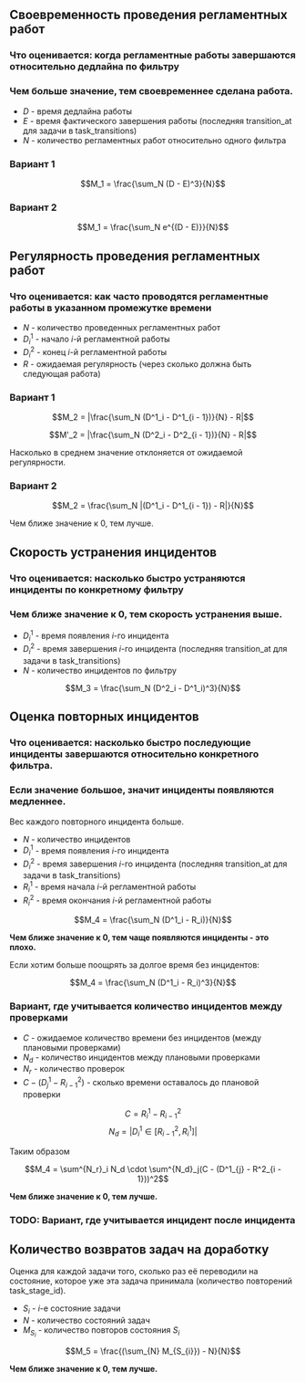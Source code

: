 ## Своевременность проведения регламентных работ
### Что оценивается: когда регламентные работы завершаются относительно дедлайна по фильтру
### Чем больше значение, тем своевременнее сделана работа.

* $D$ - время дедлайна работы
* $E$ - время фактического завершения работы (последняя transition_at для задачи
  в task_transitions)
* $N$ - количество регламентных работ относительно одного фильтра

### Вариант 1

$$M_1 = \frac{\sum_N (D - E)^3}{N}$$

### Вариант 2

$$M_1 = \frac{\sum_N e^{(D - E)}}{N}$$

## Регулярность проведения регламентных работ

### Что оценивается: как часто проводятся регламентные работы в указанном промежутке времени

* $N$ - количество проведенных регламентных работ
* $D^1_i$ - начало $i$-й регламентной работы
* $D^2_i$ - конец $i$-й регламентной работы
* $R$ - ожидаемая регулярность (через сколько должна быть следующая работа)

### Вариант 1

$$M_2 = |\frac{\sum_N (D^1_i - D^1_{i - 1})}{N} - R|$$

$$M'_2 = |\frac{\sum_N (D^2_i - D^2_{i - 1})}{N} - R|$$

Насколько в среднем значение отклоняется от ожидаемой регулярности.

### Вариант 2

$$M_2 = \frac{\sum_N |(D^1_i - D^1_{i - 1}) - R|}{N}$$

Чем ближе значение к $0$, тем лучше.

## Скорость устранения инцидентов

### Что оценивается: насколько быстро устраняются инциденты по конкретному фильтру 
### Чем ближе значение к 0, тем скорость устранения выше.

* $D^1_i$ - время появления $i$-го инцидента
* $D^2_i$ - время завершения $i$-го инцидента (последняя transition_at для задачи в task_transitions)
* $N$ - количество инцидентов по фильтру

$$M_3 = \frac{\sum_N (D^2_i - D^1_i)^3}{N}$$

## Оценка повторных инцидентов

### Что оценивается: насколько быстро последующие инциденты завершаются относительно конкретного фильтра.
### Если значение большое, значит инциденты появляются медленнее.

Вес каждого повторного инцидента больше.

* $N$ - количество инцидентов
* $D^1_i$ - время появления $i$-го инцидента
* $D^2_i$ - время завершения $i$-го инцидента (последняя transition_at для задачи в task_transitions)
* $R^1_i$ - время начала $i$-й регламентной работы
* $R^2_i$ - время окончания $i$-й регламентной работы

$$M_4 = \frac{\sum_N (D^1_i - R_i)}{N}$$

**Чем ближе значение к 0, тем чаще появляются инциденты - это плохо.**

Если хотим больше поощрять за долгое время без инцидентов:

$$M_4 = \frac{\sum_N (D^1_i - R_i)^3}{N}$$

### Вариант, где учитывается количество инцидентов между проверками

* $C$ - ожидаемое количество времени без инцидентов (между плановыми проверками)
* $N_d$ - количество инцидентов между плановыми проверками
* $N_r$ - количество проверок
* $C - (D^1_{j} - R^2_{i - 1})$ - сколько времени оставалось до плановой проверки

$$C = R^1_i - R^2_{i - 1}$$
$$N_d = \bigg|D_i^1 \in [R_{i-1}^2, R_i^1]\bigg|$$

Таким образом

$$M_4 = \sum^{N_r}_i N_d \cdot \sum^{N_d}_j(C - (D^1_{j} - R^2_{i - 1}))^2$$

**Чем ближе значение к 0, тем лучше.**

### TODO: Вариант, где учитывается инцидент после инцидента


## Количество возвратов задач на доработку

Оценка для каждой задачи того, сколько раз её переводили на состояние, которое
уже эта задача принимала (количество повторений task_stage_id).

* $S_i$ - $i$-е состояние задачи
* $N$ - количество состояний задач
* $M_{S_i}$ - количество повторов состояния $S_i$

$$M_5 = \frac{(\sum_{N} M_{S_{i}}) - N}{N}$$

**Чем ближе значение к $0$, тем лучше.**
